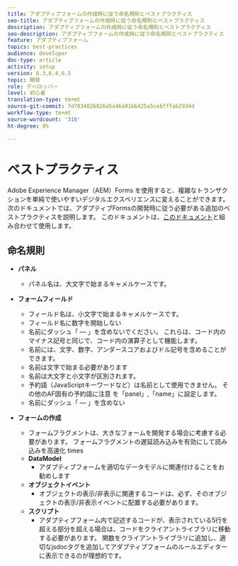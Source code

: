 ```yaml
---
title: アダプティブフォームの作成時に従う命名規則とベストプラクティス
seo-title: アダプティブフォームの作成時に従う命名規則とベストプラクティス
description: アダプティブフォームの作成時に従う命名規則とベストプラクティス
seo-description: アダプティブフォームの作成時に従う命名規則とベストプラクティス
feature: アダプティブフォーム
topics: best-practices
audience: developer
doc-type: article
activity: setup
version: 6.3,6.4,6.5
topic: 開発
role: デベロッパー
level: 初心者
translation-type: tm+mt
source-git-commit: 7d7034026826a5a46a91b6425a5cebfffab2934d
workflow-type: tm+mt
source-wordcount: '316'
ht-degree: 9%

---
```


# ベストプラクティス

Adobe Experience Manager（AEM）Forms を使用すると、複雑なトランザクションを単純で使いやすいデジタルエクスペリエンスに変えることができます。次のドキュメントでは、アダプティブFormsの開発時に従う必要がある追加のベストプラクティスを説明します。 このドキュメントは、[このドキュメント](https://helpx.adobe.com/experience-manager/6-3/forms/using/adaptive-forms-best-practices.html#Overview)と組み合わせて使用します。

## 命名規則

* **パネル**
   * パネル名は、大文字で始まるキャメルケースです。

* **フォームフィールド**
   * フィールド名は、小文字で始まるキャメルケースです。
   * フィールド名に数字を開始しない
   * 名前にダッシュ「 — 」を含めないでください。 これらは、コード内のマイナス記号と同じで、コード内の演算子として機能します。
   * 名前には、文字、数字、アンダースコアおよびドル記号を含めることができます。
   * 名前は文字で始まる必要があります
   * 名前は大文字と小文字が区別されます。
   * 予約語（JavaScriptキーワードなど）は名前として使用できません。 その他のAF固有の予約語に注意   を「panel」,「name」に設定します。
   * 名前にダッシュ「 — 」を含めない
* **フォームの作成**
   * フォームフラグメントは、大きなフォームを開発する場合に考慮する必要があります。 フォームフラグメントの遅延読み込みを有効にして読み込みを高速化   times
   * **DataModel**
      * アダプティブフォームを適切なデータモデルに関連付けることをお勧めします
   * **オブジェクトイベント**
      * オブジェクトの表示/非表示に関連するコードは、必ず、そのオブジェクトの表示/非表示イベントに配置する必要があります。
   * **スクリプト**
      * アダプティブフォーム内で記述するコードが、表示されている5行を超える部分を超える場合は、コードをクライアントライブラリに移動する必要があります。 関数をクライアントライブラリに追加し、適切なjsdocタグを追加してアダプティブフォームのルールエディターに表示できるのが理想的です。


